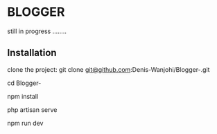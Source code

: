 # BLOGGER

still in progress  ........


## Installation

clone the project:
git clone git@github.com:Denis-Wanjohi/Blogger-.git

cd Blogger-

npm install

php artisan serve  

npm run dev

